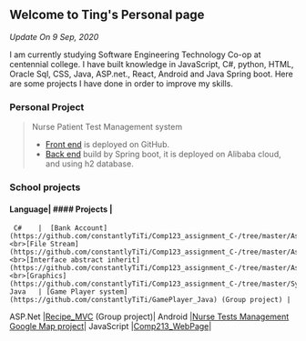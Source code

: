 ## Welcome to Ting's Personal page

<em>Update On 9 Sep, 2020</em>

I am currently studying Software Engineering Technology Co-op at centennial college. I have built knowledge in JavaScript, C#, python, HTML, Oracle Sql, CSS, Java, ASP.net., React, Android and Java Spring boot. Here are some projects I have done in order to improve my skills.    
 
### Personal Project

> Nurse Patient Test Management system
> - [Front end](https://constantlytiti.github.io/NursePatientTest_React) is deployed on GitHub.
> - [Back end](https://github.com/constantlyTiTi/nursePatientTest_Server) build by Spring boot, it is deployed on Alibaba cloud, and using h2 database.


### School projects


#### Language|      #### Projects       |
     C#    |  [Bank Account](https://github.com/constantlyTiTi/Comp123_assignment_C-/tree/master/Assignment_03_BankAccount/Assignment_03_BankAccount)<br>[File Stream](https://github.com/constantlyTiTi/Comp123_assignment_C-/tree/master/Assignment_FileStream)<br>[Interface abstract inherit](https://github.com/constantlyTiTi/Comp123_assignment_C-/tree/master/Assignment_Interface_Abstract/Assignment_Interface_Abstract)<br>[Graphics](https://github.com/constantlyTiTi/Comp123_assignment_C-/tree/master/System_Drawing_Graphics/Lab5)|
    Java   | [Game Player system](https://github.com/constantlyTiTi/GamePlayer_Java) (Group project) |
   ASP.Net |[Recipe_MVC](https://github.com/constantlyTiTi/recipe_MVC) (Group project)|
   Android |[Nurse Tests Management](https://github.com/constantlyTiTi/NurseTestsManagement)<br>[Google Map project](https://github.com/constantlyTiTi/GoogleMapAssignmentLab05)|
JavaScript |[Comp213_WebPage](https://constantlytiti.github.io/Comp213_WebPage/)|




